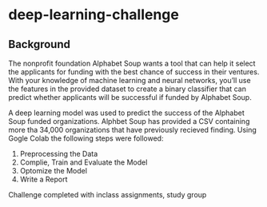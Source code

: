 # deep-learning-challenge

## **Background**
The nonprofit foundation Alphabet Soup wants a tool that can help it select the applicants for funding with the best chance of success in their ventures. 
With your knowledge of machine learning and neural networks, you’ll use the features in the provided dataset to create a binary classifier that can 
predict whether applicants will be successful if funded by Alphabet Soup.

A deep learning model was used to predict the success of the Alphabet Soup funded organizations. Alphbet Soup has provided a CSV containing more tha 34,000 organizations that have previously recieved finding. Using Gogle Colab the following steps were followed:

1. Preprocessing the Data
2. Complie, Train and Evaluate the Model
3. Optomize the Model
4. Write a Report
   
Challenge completed with inclass assignments, study group
